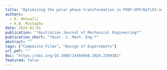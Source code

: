 ```yaml
---
title: "Optimizing the polar phase transformation in PVDF-HFP/BaTiO3-activated carbon composite films with the mixture design of experiments"
authors:
  - K. Metwalli
  - K.B. Mustapha
date: 2024-01-01
publication: "*Australian Journal of Mechanical Engineering*"
publication_short: "*Aust. J. Mech. Eng.*"
abstract: ""
tags: ["Composite Films", "Design of Experiments"]
url_pdf: ""
doi: "https://doi.org/10.1080/14484846.2024.2399381"
featured: false
---
```

